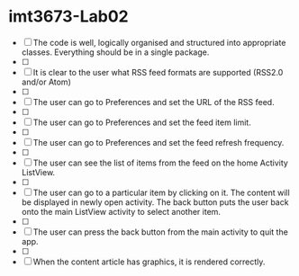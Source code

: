 # imt3673-Lab02

- [ ] The code is well, logically organised and structured into appropriate classes. Everything should be in a single package.
- [ ] 
- [ ]  It is clear to the user what RSS feed formats are supported (RSS2.0 and/or Atom)
- [ ] 
- [ ]  The user can go to Preferences and set the URL of the RSS feed.
- [ ] 
- [ ]  The user can go to Preferences and set the feed item limit.
- [ ] 
- [ ]  The user can go to Preferences and set the feed refresh frequency.
- [ ] 
- [ ]  The user can see the list of items from the feed on the home Activity ListView.
- [ ] 
- [ ]  The user can go to a particular item by clicking on it. The content will be displayed in newly open activity. The back button puts the user back onto the main ListView activity to select another item. 
- [ ] 
- [ ]  The user can press the back button from the main activity to quit the app. 
- [ ] 
- [ ]  When the content article has graphics, it is rendered correctly.
